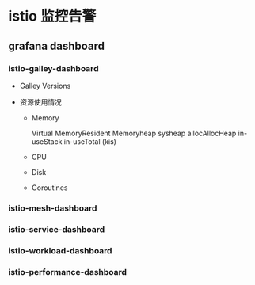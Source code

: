 # istio 监控告警

## grafana dashboard

### istio-galley-dashboard

- Galley Versions

- 资源使用情况

  - Memory

    Virtual MemoryResident Memoryheap sysheap allocAllocHeap in-useStack in-useTotal (kis)

  - CPU
  - Disk
  - Goroutines

### istio-mesh-dashboard

### istio-service-dashboard

### istio-workload-dashboard

### istio-performance-dashboard
